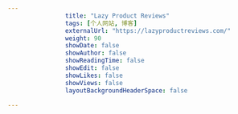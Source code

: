 ---
                title: "Lazy Product Reviews"
                tags: [个人网站, 博客]
                externalUrl: "https://lazyproductreviews.com/"
                weight: 90
                showDate: false
                showAuthor: false
                showReadingTime: false
                showEdit: false
                showLikes: false
                showViews: false
                layoutBackgroundHeaderSpace: false
                ---

